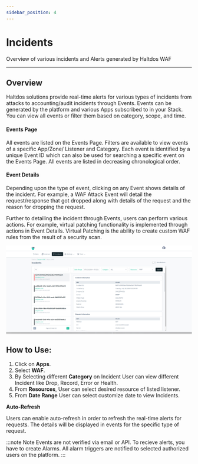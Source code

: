 ```yaml
---
sidebar_position: 4
---
```


# Incidents
Overview of various incidents and Alerts generated by Haltdos WAF

---

## Overview

Haltdos solutions provide real-time alerts for various types of incidents from attacks to accounting/audit incidents through Events. Events can be generated by the platform and various Apps subscribed to in your Stack. You can view all events or filter them based on category, scope, and time.


#### Events Page

All events are listed on the Events Page. Filters are available to view events of a specific App/Zone/ Listener and Category. Each event is identified by a unique Event ID which can also be used for searching a specific event on the Events Page. All events are listed in decreasing chronological order.

#### Event Details

Depending upon the type of event, clicking on any Event shows details of the incident. For example, a WAF Attack Event will detail the request/response that got dropped along with details of the request and the reason for dropping the request.

Further to detailing the incident through Events, users can perform various actions. For example, virtual patching functionality is implemented through actions in Event Details. Virtual Patching is the ability to create custom WAF rules from the result of a security scan.

![Events](/img/waf/v8/docs/incident.png)

## How to Use:

1. Click on **Apps**. 
2. Select **WAF**.
3. By Selecting different **Category** on Incident User can view different Incident like Drop, Record, Error or Health.
4. From **Resources**, User can select desired resource of listed listener.
5. From **Date Range** User can select customize date to view Incidents.



**Auto-Refresh**

Users can enable auto-refresh in order to refresh the real-time alerts for requests. The details will be displayed in events for the specific type of request.


:::note Note
Events are not verified via email or API. To recieve alerts, you have to create Alarms. All alarm
 triggers are notified to selected authorized users on the platform.
:::